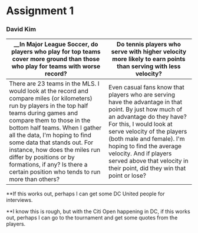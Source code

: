 # Assignment 1
### David Kim


__In Major League Soccer, do players who play for top teams cover more ground than those who play for teams with worse record? | Do tennis players who serve with higher velocity more likely to earn points than serving with less velocity?
------|-------
There are 23 teams in the MLS. I would look at the record and compare miles (or kilometers) run by players in the top half teams during games and compare them to those in the bottom half teams. When I gather all the data, I'm hoping to find some data that stands out. For instance, how does the miles run differ by positions or by formations, if any? Is there a certain position who tends to run more than others?  |  Even casual fans know that players who are serving have the advantage in that point. By just how much of an advantage do they have? For this, I would look at serve velocity of the players (both male and female). I'm hoping to find the average velocity. And if players served above that velocity in their point, did they win that point or lose? 


**If this works out, perhaps I can get some DC United people for interviews.



**I know this is rough, but with the Citi Open happening in DC, if this works out, perhaps I can go to the tournament and get some quotes from the players. 


